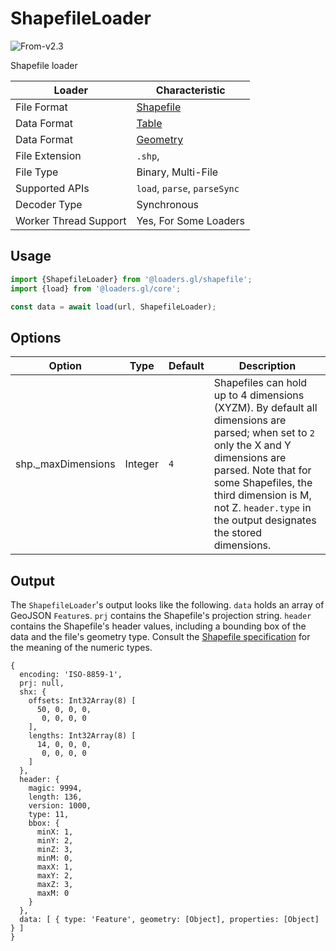 # ShapefileLoader

<p class="badges">
  <img src="https://img.shields.io/badge/From-v2.3-blue.svg?style=flat-square" alt="From-v2.3" />
</p>

Shapefile loader

| Loader                | Characteristic                                         |
| --------------------- | ------------------------------------------------------ |
| File Format           | [Shapefile](/docs/modules/shapefile/formats/shapefile) |
| Data Format           | [Table](/docs/specifications/category-table)           |
| Data Format           | [Geometry](/docs/specifications/category-gis)          |
| File Extension        | `.shp`,                                                |
| File Type             | Binary, Multi-File                                     |
| Supported APIs        | `load`, `parse`, `parseSync`                           |
| Decoder Type          | Synchronous                                            |
| Worker Thread Support | Yes, For Some Loaders                                  |

## Usage

```typescript
import {ShapefileLoader} from '@loaders.gl/shapefile';
import {load} from '@loaders.gl/core';

const data = await load(url, ShapefileLoader);
```

## Options

| Option              | Type    | Default | Description                                                                                                                                                                                                                                                                |
| ------------------- | ------- | ------- | -------------------------------------------------------------------------------------------------------------------------------------------------------------------------------------------------------------------------------------------------------------------------- |
| shp.\_maxDimensions | Integer | `4`     | Shapefiles can hold up to 4 dimensions (XYZM). By default all dimensions are parsed; when set to `2` only the X and Y dimensions are parsed. Note that for some Shapefiles, the third dimension is M, not Z. `header.type` in the output designates the stored dimensions. |

## Output

The `ShapefileLoader`'s output looks like the following. `data` holds an array
of GeoJSON `Feature`s. `prj` contains the Shapefile's projection string.
`header` contains the Shapefile's header values, including a bounding box of the
data and the file's geometry type. Consult the [Shapefile
specification][shapefile_spec] for the meaning of the numeric types.

[shapefile_spec]: https://www.esri.com/library/whitepapers/pdfs/shapefile.pdf#page=8

```
{
  encoding: 'ISO-8859-1',
  prj: null,
  shx: {
    offsets: Int32Array(8) [
      50, 0, 0, 0,
       0, 0, 0, 0
    ],
    lengths: Int32Array(8) [
      14, 0, 0, 0,
       0, 0, 0, 0
    ]
  },
  header: {
    magic: 9994,
    length: 136,
    version: 1000,
    type: 11,
    bbox: {
      minX: 1,
      minY: 2,
      minZ: 3,
      minM: 0,
      maxX: 1,
      maxY: 2,
      maxZ: 3,
      maxM: 0
    }
  },
  data: [ { type: 'Feature', geometry: [Object], properties: [Object] } ]
}
```
